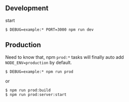 ## Development

start

```
$ DEBUG=example:* PORT=3000 npm run dev
```

## Production

Need to know that, npm `prod:*` tasks will finally auto add `NODE_ENV=production` by default.

```
$ DEBUG=example:* npm run prod
```

or

```
$ npm run prod:build
$ npm run prod:server:start
```

